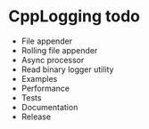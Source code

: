 # CppLogging todo
  * File appender
  * Rolling file appender
  * Async processor
  * Read binary logger utility
  * Examples
  * Performance
  * Tests
  * Documentation
  * Release
